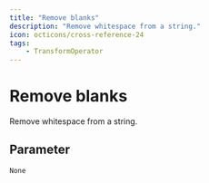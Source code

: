 ```yaml
---
title: "Remove blanks"
description: "Remove whitespace from a string."
icon: octicons/cross-reference-24
tags: 
    - TransformOperator
---
```

# Remove blanks
<!-- This file was generated - DO NOT CHANGE IT MANUALLY -->



Remove whitespace from a string.

## Parameter

`None`